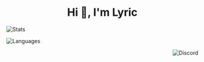 <h1 align="center">Hi 👋, I'm Lyric</h1>

<p align="left"> <img alt="Stats" src="https://github-readme-stats.vercel.app/api?username=lyric228&count_private=true&show_icons=true&show_icons=true&theme=midnight-purple" /> </p> 
<p align="left"> <img alt="Languages" src="https://github-readme-stats.vercel.app/api/top-langs/?username=lyric228&layout=compact&langs_count=10&show_icons=true&theme=midnight-purple" /> </p>
<p align="right"> <img src="https://lanyard.cnrad.dev/api/792989961556459520?borderRadius=16px&bg=00000000" alt="Discord" /> </p>
